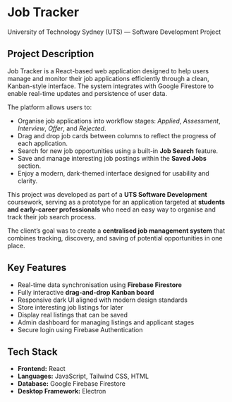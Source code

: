 # Job Tracker
University of Technology Sydney (UTS) — Software Development Project

## Project Description

Job Tracker is a React-based web application designed to help users manage and monitor their job applications efficiently through a clean, Kanban-style interface. The system integrates with Google Firestore to enable real-time updates and persistence of user data.

The platform allows users to:
- Organise job applications into workflow stages: *Applied*, *Assessment*, *Interview*, *Offer*, and *Rejected*.
- Drag and drop job cards between columns to reflect the progress of each application.
- Search for new job opportunities using a built-in **Job Search** feature.
- Save and manage interesting job postings within the **Saved Jobs** section.
- Enjoy a modern, dark-themed interface designed for usability and clarity.

This project was developed as part of a **UTS Software Development** coursework, serving as a prototype for an application targeted at **students and early-career professionals** who need an easy way to organise and track their job search process.

The client’s goal was to create a **centralised job management system** that combines tracking, discovery, and saving of potential opportunities in one place.

## Key Features

- Real-time data synchronisation using **Firebase Firestore**
- Fully interactive **drag-and-drop Kanban board**
- Responsive dark UI aligned with modern design standards
- Store interesting job listings for later
- Display real listings that can be saved
- Admin dashboard for managing listings and applicant stages
- Secure login using Firebase Authentication  


## Tech Stack

- **Frontend:** React
- **Languages:** JavaScript, Tailwind CSS, HTML 
- **Database:** Google Firebase Firestore
- **Desktop Framework:** Electron
